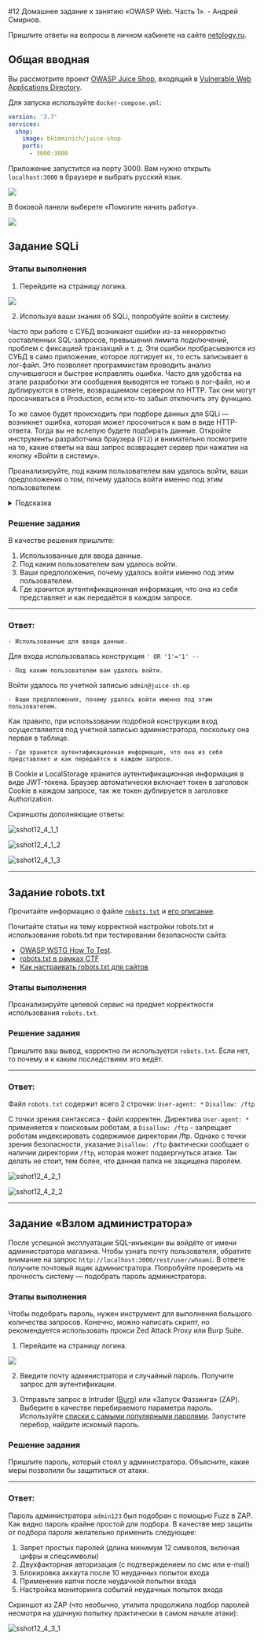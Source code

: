 #12 Домашнее задание к занятию «OWASP Web. Часть 1». - Андрей Смирнов.

Пришлите ответы на вопросы в личном кабинете на сайте [netology.ru](https://netology.ru).

## Общая вводная

Вы рассмотрите проект [OWASP Juice Shop](https://owasp.org/www-project-juice-shop/), входящий в [Vulnerable Web Applications Directory](https://owasp.org/www-project-vulnerable-web-applications-directory/).

Для запуска иcпользуйте `docker-compose.yml`:

```yaml
version: '3.7'
services:
  shop:
    image: bkimminich/juice-shop
    ports:
      - 3000:3000
```

Приложение запустится на порту 3000. Вам нужно открыть `localhost:3000` в браузере и выбрать русский язык.

![](pic/startup.png)

В боковой панели выберете «Помогите начать работу».

![](pic/guide.png)

## Задание SQLi

### Этапы выполнения

1. Перейдите на страницу логина.

![](pic/login.png)

2. Используя ваши знания об SQLi, попробуйте войти в систему.

Часто при работе с СУБД возникают ошибки из-за некорректно составленных SQL-запросов, превышения лимита подключений, проблем с фиксацией транзакций и т. д. Эти ошибки пробрасываются из СУБД в само приложение, которое логгирует их, то есть записывает в лог-файл. Это позволяет программистам проводить анализ случившегося и быстрее исправлять ошибки. Часто для удобства на этапе разработки эти сообщения выводятся не только в лог-файл, но и дублируются в ответе, возвращаемом сервером по HTTP. Так они могут просачиваться в Production, если кто-то забыл отключить эту функцию.

То же самое будет происходить при подборе данных для SQLi — возникнет ошибка, которая может просочиться к вам в виде HTTP-ответа. Тогда вы не вслепую будете подбирать данные. Откройте инструменты разработчика браузера (`F12`) и внимательно посмотрите на то, какие ответы на ваш запрос возвращает сервер при нажатии на кнопку «Войти в систему».

Проанализируйте, под каким пользователем вам удалось войти, ваши предположения о том, почему удалось войти именно под этим пользователем.

<details>
<summary>Подсказка</summary>

Для этого нужно:
1. Проверить хранилища — Cookie, LocalStorage, SessionStorage — на предмет хранения аутентификационной информации.
2. Посмотреть на данные, передаваемые в запросах — Headers.
3. Посмотреть на данные, возвращаемые в ответах после аутентификации.
</details>

### Решение задания

В качестве решения пришлите:
1. Использованные для ввода данные.
2. Под каким пользователем вам удалось войти.
3. Ваши предположения, почему удалось войти именно под этим пользователем.
4. Где хранится аутентификационная информация, что она из себя представляет и как передаётся в каждом запросе.



----


### Ответ:

	- Использованные для ввода данные.

Для входа использовалась конструкция `' OR '1'='1' --`


	- Под каким пользователем вам удалось войти. 

Войти удалось по учетной записью `admin@juice-sh.op`


	- Ваши предположения, почему удалось войти именно под этим пользователем.

Как правило, при использовании подобной конструкции вход осуществляется под учетной записью администратора, поскольку она первая в таблице.


	- Где хранится аутентификационная информация, что она из себя представляет и как передаётся в каждом запросе.

В Cookie и LocalStorage хранится аутентификационная информация в виде JWT-токена. Браузер автоматически включает токен в заголовок Cookiе в каждом запросе, так же токен дублируется в заголовке Authorization.


Скриншоты дополняющие ответы:

![sshot12_4_1_1](img/12_4_1-1.jpg)


![sshot12_4_1_2](img/12_4_1-2.jpg)


![sshot12_4_1_3](img/12_4_1-3.jpg)


----


## Задание robots.txt

Прочитайте информацию о файле [`robots.txt`](https://developers.google.com/search/docs/advanced/robots/intro?hl=ru) и [его описание](https://developers.google.com/search/docs/advanced/robots/robots_txt?hl=ru).

Почитайте статьи на тему корректной настройки robots.txt и использование robots.txt при тестировании безопасности сайта:
* [OWASP WSTG How To Test](https://owasp.org/www-project-web-security-testing-guide/latest/4-Web_Application_Security_Testing/01-Information_Gathering/03-Review_Webserver_Metafiles_for_Information_Leakage).
* [robots.txt в рамках CTF](https://kmb.cybber.ru/web/robots/main.html)
* [Как настраивать robots.txt для сайтов](https://www.calltouch.ru/blog/pravilnaya-nastrojka-robots-txt-podrobnoe-rukovodstvo/)
  
### Этапы выполнения

Проанализируйте целевой сервис на предмет корректности использования `robots.txt`.

### Решение задания

Пришлите ваш вывод, корректно ли используется `robots.txt`. Если нет, то почему и к каким последствиям это ведёт.



----


### Ответ:

Файл `robots.txt` содержит всего 2 строчки: 
`User-agent: *`
`Disallow: /ftp`


С точки зрения синтаксиса - файл корректен. Директива `User-agent: *` применяется к поисковым роботам, а `Disallow: /ftp` - запрещает роботам индексировать содержимое директории /ftp.
Однако с точки зрения безопасности, указание `Disallow: /ftp` фактически сообщает о наличии директории `/ftp`, которая может подвергнуться атаке. Так делать не стоит, тем более, что данная папка не защищена паролем.


![sshot12_4_2_1](img/12_4_2-1.jpg)


![sshot12_4_2_2](img/12_4_2-2.jpg)


----


## Задание «Взлом администратора»

После успешной эксплуатации SQL-инъекции вы войдёте от имени администратора магазина. Чтобы узнать почту пользователя, обратите внимание на запрос `http://localhost:3000/rest/user/whoami`. В ответе получите почтовый ящик администратора. Попробуйте проверить на прочность систему — подобрать пароль администратора.

### Этапы выполнения 

Чтобы подобрать пароль, нужен инструмент для выполнения большого количества запросов. Конечно, можно написать скрипт, но рекомендуется использовать прокси Zed Attack Proxy или Burp Suite. 

1. Перейдите на страницу логина.

![](pic/login.png)

2. Введите почту администратора и случайный пароль. Получите запрос для аутентификации.

3. Отправьте запрос в Intruder ([Burp](https://portswigger.net/burp/documentation/desktop/tools/intruder)) или «Запуск Фаззинга» (ZAP). Выберите в качестве перебираемого параметра пароль. Используйте [списки с самыми популярными паролями](https://github.com/danielmiessler/SecLists/blob/master/Passwords/Common-Credentials/100k-most-used-passwords-NCSC.txt).
Запустите перебор, найдите искомый пароль.

### Решение задания

Пришлите пароль, который стоял у администратора. Объясните, какие меры позволили бы защититься от атаки.



----


### Ответ:


Пароль администратора `admin123` был подобран с помощью Fuzz в ZAP. Как видно пароль крайне простой для подбора. В качестве мер защиты от подбора пароля желательно применить следующее:

1. Запрет простых паролей (длина минимум 12 символов, включая цифры и спецсимволы)
2. Двухфакторная авторизация (с подтверждением по смс или e-mail)
3. Блокировка аккаута после 10 неудачных попыток входа
4. Применение капчи после неудачной попытки входа
5. Настройка мониторинга событий неудачных попыток входа 

Скриншот из ZAP (что необычно, утилита продолжила подбор паролей несмотря на удачную попытку практически в самом начале атаки):

![sshot12_4_3_1](img/12_4_3-1.jpg)